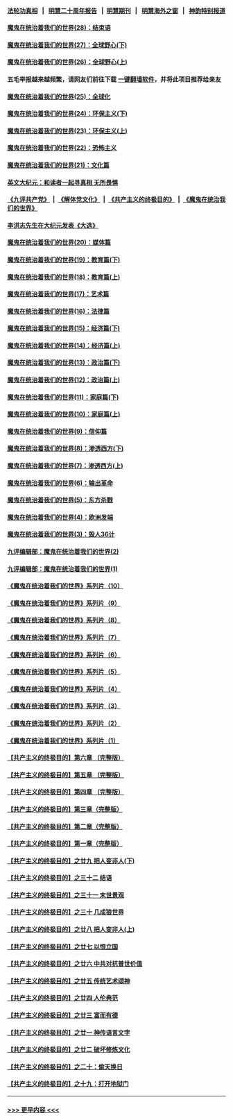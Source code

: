 #### [法轮功真相](https://github.com/gfw-breaker/truth/blob/master/README.md?t=0) &nbsp;&nbsp;|&nbsp;&nbsp; [明慧二十周年报告](https://github.com/gfw-breaker/mh-reports/blob/master/README.md?t=0) &nbsp;&nbsp;|&nbsp;&nbsp;[明慧期刊](https://github.com/gfw-breaker/mh-qikan) &nbsp;&nbsp;|&nbsp;&nbsp; [明慧海外之窗](https://github.com/gfw-breaker/mh-news/blob/master/README.md?t=0) &nbsp;&nbsp;|&nbsp;&nbsp; [神韵特别报道](https://github.com/gfw-breaker/mh-news/blob/master/shenyun.md?t=0)
#### [魔鬼在统治着我们的世界(28)：结束语](../pages/nsc422/n10936246.md?t=06131251) 
#### [魔鬼在统治着我们的世界(27)：全球野心(下)](../pages/nsc422/n10928319.md?t=06131251) 
#### [魔鬼在统治着我们的世界(26)：全球野心(上)](../pages/nsc422/n10900318.md?t=06131251) 
#### 五毛举报越来越频繁，请网友们前往下载 [一键翻墙软件](https://github.com/gfw-breaker/ssr-accounts)，并将此项目推荐给亲友
#### [魔鬼在统治着我们的世界(25)：全球化](../pages/nsc422/n10788205.md?t=06131251) 
#### [魔鬼在统治着我们的世界(24)：环保主义(下)](../pages/nsc422/n10695307.md?t=06131251) 
#### [魔鬼在统治着我们的世界(23)：环保主义(上)](../pages/nsc422/n10688613.md?t=06131251) 
#### [魔鬼在统治着我们的世界(22)：恐怖主义](../pages/nsc422/n10614727.md?t=06131251) 
#### [魔鬼在统治着我们的世界(21)：文化篇](../pages/nsc422/n10597706.md?t=06131251) 
#### [英文大纪元：和读者一起寻真相 无所畏惧](../pages/nsc422/n12542027.md?t=06131251) 
#### [《九评共产党》](https://github.com/begood0513/9ping.md/blob/master/README.md) &nbsp;|&nbsp; [《解体党文化》](../../../../jtdwh.md/blob/master/README.md)  &nbsp;|&nbsp; [《共产主义的终极目的》](../../../../gczydzjmd.md/blob/master/README.md) &nbsp;|&nbsp; [《魔鬼在统治我们的世界》](../../../../mgztzwmdsj.md/blob/master/README.md) 
#### [李洪志先生在大纪元发表《大选》](../pages/nsc422/n12534746.md?t=06131251) 
#### [魔鬼在统治着我们的世界(20)：媒体篇](../pages/nsc422/n10586579.md?t=06131251) 
#### [魔鬼在统治着我们的世界(19)：教育篇(下)](../pages/nsc422/n10564808.md?t=06131251) 
#### [魔鬼在统治着我们的世界(18)：教育篇(上)](../pages/nsc422/n10526970.md?t=06131251) 
#### [魔鬼在统治着我们的世界(17)：艺术篇](../pages/nsc422/n10499093.md?t=06131251) 
#### [魔鬼在统治着我们的世界(16)：法律篇](../pages/nsc422/n10485969.md?t=06131251) 
#### [魔鬼在统治着我们的世界(15)：经济篇(下)](../pages/nsc422/n10469975.md?t=06131251) 
#### [魔鬼在统治着我们的世界(14)：经济篇(上)](../pages/nsc422/n10457370.md?t=06131251) 
#### [魔鬼在统治着我们的世界(13)：政治篇(下)](../pages/nsc422/n10448270.md?t=06131251) 
#### [魔鬼在统治着我们的世界(12)：政治篇(上)](../pages/nsc422/n10444576.md?t=06131251) 
#### [魔鬼在统治着我们的世界(11)：家庭篇(下)](../pages/nsc422/n10440961.md?t=06131251) 
#### [魔鬼在统治着我们的世界(10)：家庭篇(上)](../pages/nsc422/n10435448.md?t=06131251) 
#### [魔鬼在统治着我们的世界(9)：信仰篇](../pages/nsc422/n10432159.md?t=06131251) 
#### [魔鬼在统治着我们的世界(8)：渗透西方(下)](../pages/nsc422/n10429603.md?t=06131251) 
#### [魔鬼在统治着我们的世界(7)：渗透西方(上)](../pages/nsc422/n10426013.md?t=06131251) 
#### [魔鬼在统治着我们的世界(6)：输出革命](../pages/nsc422/n10421536.md?t=06131251) 
#### [魔鬼在统治着我们的世界(5)：东方杀戮](../pages/nsc422/n10417707.md?t=06131251) 
#### [魔鬼在统治着我们的世界(4)：欧洲发端](../pages/nsc422/n10414890.md?t=06131251) 
#### [魔鬼在统治着我们的世界(3)：毁人36计](../pages/nsc422/n10411583.md?t=06131251) 
#### [九评编辑部：魔鬼在统治着我们的世界(2)](../pages/nsc422/n10410036.md?t=06131251) 
#### [九评编辑部：魔鬼在统治着我们的世界(1)](../pages/nsc422/n10406825.md?t=06131251) 
#### [《魔鬼在统治着我们的世界》系列片（10）](../pages/nsc422/n12292670.md?t=06131251) 
#### [《魔鬼在统治着我们的世界》系列片（9）](../pages/nsc422/n12290859.md?t=06131251) 
#### [《魔鬼在统治着我们的世界》系列片（8）](../pages/nsc422/n12287445.md?t=06131251) 
#### [《魔鬼在统治着我们的世界》系列片（7）](../pages/nsc422/n12283425.md?t=06131251) 
#### [《魔鬼在统治着我们的世界》系列片（6）](../pages/nsc422/n12282314.md?t=06131251) 
#### [《魔鬼在统治着我们的世界》系列片（5）](../pages/nsc422/n12281419.md?t=06131251) 
#### [《魔鬼在统治着我们的世界》系列片（4）](../pages/nsc422/n12274024.md?t=06131251) 
#### [《魔鬼在统治着我们的世界》系列片（3）](../pages/nsc422/n12271322.md?t=06131251) 
#### [《魔鬼在统治着我们的世界》系列片（2）](../pages/nsc422/n12269049.md?t=06131251) 
#### [《魔鬼在统治着我们的世界》系列片（1）](../pages/nsc422/n12267575.md?t=06131251) 
#### [【共产主义的终极目的】第六章 （完整版）](../pages/nsc422/n11428913.md?t=06131251) 
#### [【共产主义的终极目的】第五章 （完整版）](../pages/nsc422/n11428912.md?t=06131251) 
#### [【共产主义的终极目的】第四章 （完整版）](../pages/nsc422/n11428907.md?t=06131251) 
#### [【共产主义的终极目的】第三章（完整版）](../pages/nsc422/n11428848.md?t=06131251) 
#### [【共产主义的终极目的】第二章（完整版）](../pages/nsc422/n11428831.md?t=06131251) 
#### [【共产主义的终极目的】第一章（完整版）](../pages/nsc422/n11417651.md?t=06131251) 
#### [【共产主义的终极目的】之廿九 把人变非人(下)](../pages/nsc422/n11344140.md?t=06131251) 
#### [【共产主义的终极目的】之三十二 结语](../pages/nsc422/n11360535.md?t=06131251) 
#### [【共产主义的终极目的】之三十一 末世景观](../pages/nsc422/n11351129.md?t=06131251) 
#### [【共产主义的终极目的】之三十 几成狼世界](../pages/nsc422/n11348280.md?t=06131251) 
#### [【共产主义的终极目的】之廿八 把人变非人(上)](../pages/nsc422/n11340492.md?t=06131251) 
#### [【共产主义的终极目的】之廿七 以恨立国](../pages/nsc422/n11336944.md?t=06131251) 
#### [【共产主义的终极目的】之廿六 中共对抗普世价值](../pages/nsc422/n11324785.md?t=06131251) 
#### [【共产主义的终极目的】之廿五 传统艺术颂神](../pages/nsc422/n11296396.md?t=06131251) 
#### [【共产主义的终极目的】之廿四 人伦典范](../pages/nsc422/n11296397.md?t=06131251) 
#### [【共产主义的终极目的】之廿三 富而有德](../pages/nsc422/n11283598.md?t=06131251) 
#### [【共产主义的终极目的】之廿一 神传语言文字](../pages/nsc422/n11263265.md?t=06131251) 
#### [【共产主义的终极目的】之廿二 破坏修炼文化](../pages/nsc422/n11245728.md?t=06131251) 
#### [【共产主义的终极目的】之二十：偷天换日](../pages/nsc422/n11238846.md?t=06131251) 
#### [【共产主义的终极目的】之十九：打开地狱门](../pages/nsc422/n11206376.md?t=06131251) 

----
#### [ >>> 更早内容 <<< ](../indexes/nsc422-earlier.md)
